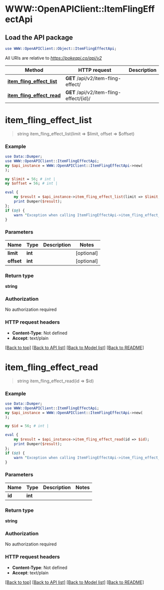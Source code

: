 # WWW::OpenAPIClient::ItemFlingEffectApi

## Load the API package
```perl
use WWW::OpenAPIClient::Object::ItemFlingEffectApi;
```

All URIs are relative to *https://pokeapi.co/api/v2*

Method | HTTP request | Description
------------- | ------------- | -------------
[**item_fling_effect_list**](ItemFlingEffectApi.md#item_fling_effect_list) | **GET** /api/v2/item-fling-effect/ | 
[**item_fling_effect_read**](ItemFlingEffectApi.md#item_fling_effect_read) | **GET** /api/v2/item-fling-effect/{id}/ | 


# **item_fling_effect_list**
> string item_fling_effect_list(limit => $limit, offset => $offset)



### Example
```perl
use Data::Dumper;
use WWW::OpenAPIClient::ItemFlingEffectApi;
my $api_instance = WWW::OpenAPIClient::ItemFlingEffectApi->new(
);

my $limit = 56; # int | 
my $offset = 56; # int | 

eval {
    my $result = $api_instance->item_fling_effect_list(limit => $limit, offset => $offset);
    print Dumper($result);
};
if ($@) {
    warn "Exception when calling ItemFlingEffectApi->item_fling_effect_list: $@\n";
}
```

### Parameters

Name | Type | Description  | Notes
------------- | ------------- | ------------- | -------------
 **limit** | **int**|  | [optional] 
 **offset** | **int**|  | [optional] 

### Return type

**string**

### Authorization

No authorization required

### HTTP request headers

 - **Content-Type**: Not defined
 - **Accept**: text/plain

[[Back to top]](#) [[Back to API list]](../README.md#documentation-for-api-endpoints) [[Back to Model list]](../README.md#documentation-for-models) [[Back to README]](../README.md)

# **item_fling_effect_read**
> string item_fling_effect_read(id => $id)



### Example
```perl
use Data::Dumper;
use WWW::OpenAPIClient::ItemFlingEffectApi;
my $api_instance = WWW::OpenAPIClient::ItemFlingEffectApi->new(
);

my $id = 56; # int | 

eval {
    my $result = $api_instance->item_fling_effect_read(id => $id);
    print Dumper($result);
};
if ($@) {
    warn "Exception when calling ItemFlingEffectApi->item_fling_effect_read: $@\n";
}
```

### Parameters

Name | Type | Description  | Notes
------------- | ------------- | ------------- | -------------
 **id** | **int**|  | 

### Return type

**string**

### Authorization

No authorization required

### HTTP request headers

 - **Content-Type**: Not defined
 - **Accept**: text/plain

[[Back to top]](#) [[Back to API list]](../README.md#documentation-for-api-endpoints) [[Back to Model list]](../README.md#documentation-for-models) [[Back to README]](../README.md)

